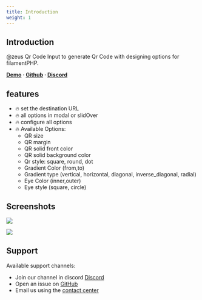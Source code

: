 ```yaml
---
title: Introduction
weight: 1
---
```


## Introduction
@zeus Qr Code Input to generate Qr Code with designing options for filamentPHP.

**[Demo](https://demo.larazeus.com/admin/qr-code) · [Github](https://github.com/lara-zeus/qr) · [Discord](https://discord.com/channels/883083792112300104/1184785550964686919)**


## features
- 🔥 set the destination URL
- 🔥 all options in modal or slidOver
- 🔥 configure all options
- 🔥 Available Options:
    - QR size
    - QR margin
    - QR solid front color
    - QR solid background color
    - Qr style: square, round, dot
    - Gradient Color (from,to)
    - Gradient type (vertical, horizontal, diagonal, inverse_diagonal, radial)
    - Eye Color (inner,outer)
    - Eye style (square, circle)

## Screenshots

![](https://larazeus.com/images/screenshots/qr/form-1.png)

![](https://larazeus.com/images/screenshots/qr/form-2.png)

## Support

Available support channels:

* Join our channel in discord [Discord](https://discord.com/channels/883083792112300104/1184785550964686919)
* Open an issue on [GitHub](https://github.com/lara-zeus/qr/issues)
* Email us using the [contact center](https://larazeus.com/contact-us)
